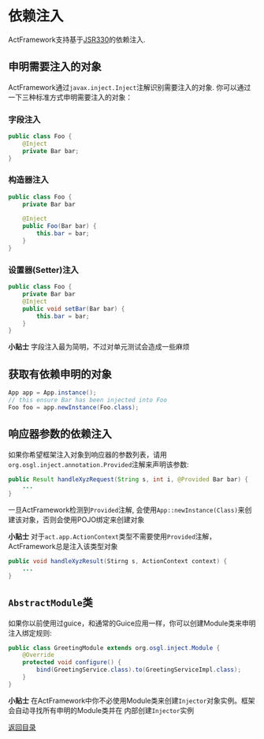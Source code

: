 # 依赖注入

ActFramework支持基于[JSR330](https://jcp.org/en/jsr/detail?id=330)的依赖注入. 

## 申明需要注入的对象

ActFramework通过`javax.inject.Inject`注解识别需要注入的对象. 你可以通过一下三种标准方式申明需要注入的对象：

### 字段注入

```java
public class Foo {
    @Inject
    private Bar bar;
}
```

### 构造器注入

```java
public class Foo {
    private Bar bar
    
    @Inject
    public Foo(Bar bar) {
        this.bar = bar;
    }
}
```

### 设置器(Setter)注入

```java
public class Foo {
    private Bar bar
    @Inject
    public void setBar(Bar bar) {
        this.bar = bar;
    }
}
```

**小贴士** 字段注入最为简明，不过对单元测试会造成一些麻烦

## 获取有依赖申明的对象

```java
App app = App.instance();
// this ensure Bar has been injected into Foo
Foo foo = app.newInstance(Foo.class);
```

## 响应器参数的依赖注入

如果你希望框架注入对象到响应器的参数列表，请用`org.osgl.inject.annotation.Provided`注解来声明该参数:

```java
public Result handleXyzRequest(String s, int i, @Provided Bar bar) {
    ...
}
```

一旦ActFramework检测到`Provided`注解, 会使用`App::newInstance(Class)`来创建该对象，否则会使用POJO绑定来创建对象

**小贴士** 对于`act.app.ActionContext`类型不需要使用`Provided`注解，ActFramework总是注入该类型对象

```java
public void handleXyzResult(Stirng s, ActionContext context) {
    ...
}
```

## `AbstractModule`类

如果你以前使用过guice，和通常的Guice应用一样，你可以创建Module类来申明注入绑定规则:

```java
public class GreetingModule extends org.osgl.inject.Module {
    @Override
    protected void configure() {
        bind(GreetingService.class).to(GreetingServiceImpl.class);
    }
}
```

**小贴士** 在ActFramework中你不必使用Module类来创建`Injector`对象实例。框架会自动寻找所有申明的Module类并在
内部创建`Injector`实例

[返回目录](index.md)
